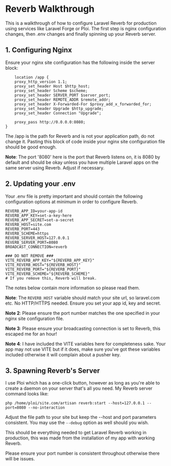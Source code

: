# Reverb Walkthrough

This is a walkthrough of how to configure Laravel Reverb for production using services like Laravel Forge or Ploi. The first step is nginx configuration changes, then .env changes and finally spinning up your Reverb server.

## 1. Configuring Nginx

Ensure your nginx site configuration has the following inside the server block:

```
    location /app {
    proxy_http_version 1.1;
    proxy_set_header Host $http_host;
    proxy_set_header Scheme $scheme;
    proxy_set_header SERVER_PORT $server_port;
    proxy_set_header REMOTE_ADDR $remote_addr;
    proxy_set_header X-Forwarded-For $proxy_add_x_forwarded_for;
    proxy_set_header Upgrade $http_upgrade;
    proxy_set_header Connection "Upgrade";

    proxy_pass http://0.0.0.0:8080;
}
```

The /app is the path for Reverb and is not your application path, do not change it. Pasting this block of code inside your nginx site configuration file should be good enough.

**Note**: The port '8080' here is the port that Reverb listens on, it is 8080 by default and should be okay unless you have multiple Laravel apps on the same server using Reverb. Adjust if necessary.


## 2. Updating your .env

Your .env file is pretty important and should contain the following configuration options at minimum in order to configure Reverb.

```
REVERB_APP_ID=your-app-id
REVERB_APP_KEY=set-a-key-here
REVERB_APP_SECRET=set-a-secret
REVERB_HOST=site.com
REVERB_PORT=443
REVERB_SCHEME=https
REVERB_SERVER_HOST=127.0.0.1
REVERB_SERVER_PORT=8080
BROADCAST_CONNECTION=reverb

### DO NOT REMOVE ###
VITE_REVERB_APP_KEY="${REVERB_APP_KEY}"
VITE_REVERB_HOST="${REVERB_HOST}"
VITE_REVERB_PORT="${REVERB_PORT}"
VITE_REVERB_SCHEME="${REVERB_SCHEME}"
# If you remove this, Reverb will break.
```

The notes below contain more information so please read them. 

**Note**: The `REVERB_HOST` variable should match your site url, so laravel.com etc. No HTTP/HTTPS needed. Ensure you set your app id, key and secret. 

**Note 2**: Please ensure the port number matches the one specified in your nginx site configuration file.

**Note 3**: Please ensure your broadcasting connection is set to Reverb, this escaped me for an hour! 

**Note 4**: I have included the VITE variables here for completeness sake. Your app may not use VITE but if it does, make sure you've got these variables included otherwise it will complain about a pusher key.

## 3. Spawning Reverb's Server

I use Ploi which has a one-click button, however as long as you're able to create a daemon on your server that's all you need. My Reverb server command looks like:

```
php /home/ploi/site.com/artisan reverb:start --host=127.0.0.1 --port=8080 --no-interaction
```

Adjust the file path to your site but keep the --host and port parameters consistent. You may use the `--debug` option as well should you wish.


This should be everything needed to get Laravel Reverb working in production, this was made from the installation of my app with working Reverb. 

Please ensure your port number is consistent throughout otherwise there will be issues.
